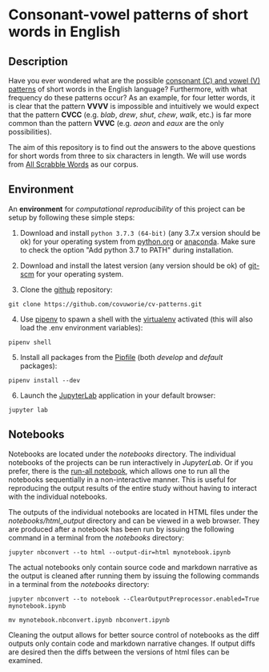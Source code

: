 # Consonant-vowel patterns of short words in English

## Description

Have you ever wondered what are the possible [consonant (C) and vowel (V) patterns](https://www.spellzone.com/unit08/page5.cfm) of short words in the English language? Furthermore, with what frequency do these patterns occur? As an example, for four letter words, it is clear that the pattern **VVVV** is impossible and intuitively we would expect that the pattern **CVCC** (e.g. *blab*, *drew*, *shut*, *chew*, *walk*, etc.) is far more common than the pattern **VVVC** (e.g. *aeon* and *eaux* are the only possibilities).

The aim of this repository is to find out the answers to the above questions for short words from three to six characters in length. We will use words from [All Scrabble Words](http://www.allscrabblewords.com) as our corpus.

## Environment

An **environment** for *computational reproducibility* of this project can be setup by following these simple steps:

1. Download and install `python 3.7.3 (64-bit)` (any 3.7.x version should be ok) for your operating system from [python.org](https://www.python.org/downloads/) or [anaconda](https://www.anaconda.com/download/).
Make sure to check the option "Add python 3.7 to PATH" during installation.

2. Download and install the latest version (any version should be ok) of [git-scm](https://git-scm.com/downloads) for your operating system.

3. Clone the [github](https://github.com/) repository:

```
git clone https://github.com/covuworie/cv-patterns.git
```

4. Use [pipenv](https://pipenv.readthedocs.io/en/latest/) to spawn a shell with the [virtualenv](https://virtualenv.pypa.io/en/latest/) activated (this will also load the .env environment variables):

```
pipenv shell
```

5. Install all packages from the [Pipfile](https://github.com/pypa/pipfile) (both *develop* and *default* packages):

```
pipenv install --dev
```

6. Launch the [JupyterLab](https://jupyterlab.readthedocs.io/en/stable/getting_started/installation.html) application in your default browser:

```
jupyter lab
```

## Notebooks

Notebooks are located under the *notebooks* directory. The individual notebooks of the projects can be run interactively in *JupyterLab*. Or if you prefer, there is the [run-all notebook](nobel_physics_prizes/notebooks/run-all.ipynb), which allows one to run all the notebooks sequentially in a non-interactive manner. This is useful for reproducing the output results of the entire study without having to interact with the individual notebooks.

The outputs of the individual notebooks are located in HTML files under the *notebooks/html_output* directory and can be viewed in a web browser. They are produced after a notebook has been run by issuing the following command in a terminal from the *notebooks* directory:

```
jupyter nbconvert --to html --output-dir=html mynotebook.ipynb
```

The actual notebooks only contain source code and markdown narrative as the output is cleaned after running them by issuing the following commands in a terminal from the *notebooks* directory:

```
jupyter nbconvert --to notebook --ClearOutputPreprocessor.enabled=True mynotebook.ipynb

mv mynotebook.nbconvert.ipynb nbconvert.ipynb
```

Cleaning the output allows for better source control of notebooks as the diff outputs only contain code and markdown narrative changes. If output diffs are desired then the diffs between the versions of html files can be examined.
